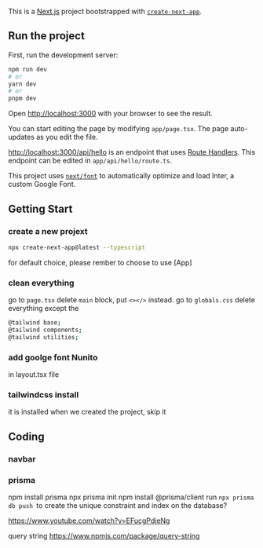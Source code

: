 This is a [Next.js](https://nextjs.org/) project bootstrapped with [`create-next-app`](https://github.com/vercel/next.js/tree/canary/packages/create-next-app).

## Run the project

First, run the development server:

```bash
npm run dev
# or
yarn dev
# or
pnpm dev
```

Open [http://localhost:3000](http://localhost:3000) with your browser to see the result.

You can start editing the page by modifying `app/page.tsx`. The page auto-updates as you edit the file.

[http://localhost:3000/api/hello](http://localhost:3000/api/hello) is an endpoint that uses [Route Handlers](https://beta.nextjs.org/docs/routing/route-handlers). This endpoint can be edited in `app/api/hello/route.ts`.

This project uses [`next/font`](https://nextjs.org/docs/basic-features/font-optimization) to automatically optimize and load Inter, a custom Google Font.

## Getting Start
### create a new projext
```bash
npx create-next-app@latest --typescript 
```
for default choice, please rember to choose to use [App]

### clean everything
go to `page.tsx` delete `main` block, put `<></>` instead.
go to `globals.css` delete everything except the 
```bash
@tailwind base;
@tailwind components;
@tailwind utilities;
```

### add goolge font Nunito
in layout.tsx file

### tailwindcss install
it is installed when we created the project, skip it

## Coding
### navbar

### prisma
npm install prisma 
npx prisma init
npm install @prisma/client
run `npx prisma db push `to create the unique constraint and index on the database?





https://www.youtube.com/watch?v=EFucgPdjeNg


query string
https://www.npmjs.com/package/query-string